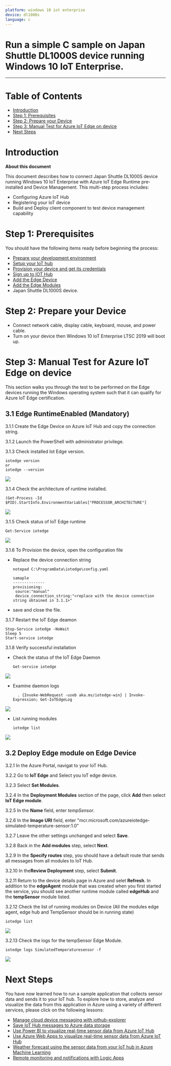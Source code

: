 ```yaml
---
platform: windows 10 iot enterprise
device: dl1000s 
language: c
---
```


Run a simple C sample on Japan Shuttle DL1000S device running Windows 10 IoT Enterprise.
===
---

# Table of Contents

-   [Introduction](#Introduction)
-   [Step 1: Prerequisites](#Prerequisites)
-   [Step 2: Prepare your Device](#PrepareDevice)
-   [Step 3: Manual Test for Azure IoT Edge on device](#Manual)
-   [Next Steps](#NextSteps)

<a name="Introduction"></a>
# Introduction

**About this document**

This document describes how to connect Japan Shuttle DL1000S  device running WIndows 10 IoT Enterprise with Azure IoT Edge Runtime pre-installed and Device Management. This multi-step process includes:

-   Configuring Azure IoT Hub
-   Registering your IoT device
-   Build and Deploy client component to test device management capability 

<a name="Prerequisites"></a>
# Step 1: Prerequisites

You should have the following items ready before beginning the process:

-   [Prepare your development environment][setup-devbox-windows]
-   [Setup your IoT hub](https://account.windowsazure.com/signup?offer=ms-azr-0044p)
-   [Provision your device and get its credentials][lnk-manage-iot-hub]
-   [Sign up to IOT Hub](https://account.windowsazure.com/signup?offer=ms-azr-0044p)
-   [Add the Edge Device](https://docs.microsoft.com/en-us/azure/iot-edge/quickstart)
-   [Add the Edge Modules](https://docs.microsoft.com/en-us/azure/iot-edge/quickstart#deploy-a-module)
-   Japan Shuttle DL1000S  device.

<a name="PrepareDevice"></a>
# Step 2: Prepare your Device

-    Connect network cable, display cable, keyboard, mouse, and power cable.
-    Turn on your device then Windows 10 IoT Enterprise LTSC 2019 will boot up.

<a name="Manual"></a>
# Step 3: Manual Test for Azure IoT Edge on device

This section walks you through the test to be performed on the Edge devices running the Windows operating system such that it can qualify for Azure IoT Edge certification.

<a name="Step-3-1-IoTEdgeRunTime"></a>
## 3.1 Edge RuntimeEnabled (Mandatory)

3.1.1  Create the Edge Device on Azure IoT Hub and copy the connection string.

3.1.2  Launch the PowerShell with administrator privilege.

3.1.3  Check installed Iot Edge version.

    iotedge version
    or
    iotedge --version

![](./media/DL1000S/SC1.png)  

3.1.4  Check the architecture of runtime installed.
    
    (Get-Process -Id $PID).StartInfo.EnvironmentVariables["PROCESSOR_ARCHITECTURE"]

![](./media/DL1000S/SC2.png)  

3.1.5  Check status of IoT Edge runtime
    
    Get-Service iotedge

![](./media/DL1000S/SC3.png)

3.1.6  To Provision the device, open the configuration file

-   Replace the device connection string 

        notepad C:\ProgramData\iotedge\config.yaml

        samaple
        --------------
        provisioning:
         source:"manual"
         device_connection_string:"<replace with the device connection string obtained in 3.1.1>"
-   save and close the file.

3.1.7 Restart the IoT Edge deamon

    Stop-Service iotedge -NoWait
    Sleep 5
    Start-service iotedge

3.1.8 Verify successful installation
-   Check the status of the IoT Edge Daemon

        Get-service iotedge

![](./media/DL1000S/SC4.png)

- Examine daemon logs

        . {Invoke-WebRequest -useb aka.ms/iotedge-win} | Invoke-Expression; Get-IoTEdgeLog

![](./media/DL1000S/SC5.png)

-   List running modules

        iotedge list        

![](./media/DL1000S/SC6.png)

## 3.2 Deploy Edge module on Edge Device

3.2.1 In the Azure Portal, navigat to your IoT Hub.

3.2.2 Go to **IoT Edge** and Select you IoT edge device.

3.2.3 Select **Set Modules**.

3.2.4 In the **Deployment Modules** section of the page, click **Add** then select **IoT Edge module**.

3.2.5 In the **Name** field, enter *tempSensor*.

3.2.6 In the **Image URI** field, enter "mcr.microsoft.com/azureiotedge-simulated-temperature-sensor:1.0"

3.2.7 Leave the other settings unchanged and select **Save**.

3.2.8 Back in the **Add modules** step, select **Next**.

3.2.9 In the **Specify routes** step, you should have a default route that sends all messages from all modules to IoT Hub.

3.2.10 In the**Review Deployment** step, select **Submit**.

3.2.11 Return to the device details page in Azure and selet **Refresh**. In addition to the **edgeAgent** module that was created when you first started the service, you should see another runtime module called **edgeHub** and the **tempSensor** module listed.

3.2.12 Check the list of running modules on Device (All the modules edge agent, edge hub and TempSensor should be in running state)

    iotedge list

![](./media/DL1000S/SC7.png)

3.2.13 Check the logs for the tempSensor Edge Module.

    iotedge logs SimulatedTemperaturesensor -f

![](./media/DL1000S/SC8.png)

<a name="NextSteps"></a>
# Next Steps

You have now learned how to run a sample application that collects sensor data and sends it to your IoT hub. To explore how to store, analyze and visualize the data from this application in Azure using a variety of different services, please click on the following lessons:

-   [Manage cloud device messaging with iothub-explorer]
-   [Save IoT Hub messages to Azure data storage]
-   [Use Power BI to visualize real-time sensor data from Azure IoT Hub]
-   [Use Azure Web Apps to visualize real-time sensor data from Azure IoT Hub]
-   [Weather forecast using the sensor data from your IoT hub in Azure Machine Learning]
-   [Remote monitoring and notifications with Logic Apps]   

[Manage cloud device messaging with iothub-explorer]: https://docs.microsoft.com/en-us/azure/iot-hub/iot-hub-explorer-cloud-device-messaging
[Save IoT Hub messages to Azure data storage]: https://docs.microsoft.com/en-us/azure/iot-hub/iot-hub-store-data-in-azure-table-storage
[Use Power BI to visualize real-time sensor data from Azure IoT Hub]: https://docs.microsoft.com/en-us/azure/iot-hub/iot-hub-live-data-visualization-in-power-bi
[Use Azure Web Apps to visualize real-time sensor data from Azure IoT Hub]: https://docs.microsoft.com/en-us/azure/iot-hub/iot-hub-live-data-visualization-in-web-apps
[Weather forecast using the sensor data from your IoT hub in Azure Machine Learning]: https://docs.microsoft.com/en-us/azure/iot-hub/iot-hub-weather-forecast-machine-learning
[Remote monitoring and notifications with Logic Apps]: https://docs.microsoft.com/en-us/azure/iot-hub/iot-hub-monitoring-notifications-with-azure-logic-apps
[setup-devbox-windows]: https://github.com/Azure/azure-iot-sdk-csharp/blob/master/doc/devbox_setup.md
[lnk-setup-iot-hub]: ../setup_iothub.md
[lnk-manage-iot-hub]: ../manage_iot_hub.md
